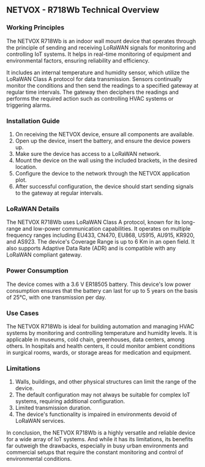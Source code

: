 ## NETVOX - R718Wb Technical Overview

### Working Principles
The NETVOX R718Wb is an indoor wall mount device that operates through the principle of sending and receiving LoRaWAN signals for monitoring and controlling IoT systems. It helps in real-time monitoring of equipment and environmental factors, ensuring reliability and efficiency.

It includes an internal temperature and humidity sensor, which utilize the LoRaWAN Class A protocol for data transmission. Sensors continually monitor the conditions and then send the readings to a specified gateway at regular time intervals. The gateway then deciphers the readings and performs the required action such as controlling HVAC systems or triggering alarms.

### Installation Guide
1. On receiving the NETVOX device, ensure all components are available.
2. Open up the device, insert the battery, and ensure the device powers up.
3. Make sure the device has access to a LoRaWAN network.
4. Mount the device on the wall using the included brackets, in the desired location.
5. Configure the device to the network through the NETVOX application plot.
6. After successful configuration, the device should start sending signals to the gateway at regular intervals.

### LoRaWAN Details
The NETVOX R718Wb uses LoRaWAN Class A protocol, known for its long-range and low-power communication capabilities. It operates on multiple frequency ranges including EU433, CN470, EU868, US915, AU915, KR920, and AS923. The device's Coverage Range is up to 6 Km in an open field. It also supports Adaptive Data Rate (ADR) and is compatible with any LoRaWAN compliant gateway.

### Power Consumption
The device comes with a 3.6 V ER18505 battery. This device's low power consumption ensures that the battery can last for up to 5 years on the basis of 25°C, with one transmission per day.

### Use Cases
The NETVOX R718Wb is ideal for building automation and managing HVAC systems by monitoring and controlling temperature and humidity levels. It is applicable in museums, cold chain, greenhouses, data centers, among others. In hospitals and health centers, it could monitor ambient conditions in surgical rooms, wards, or storage areas for medication and equipment.

### Limitations
1. Walls, buildings, and other physical structures can limit the range of the device.
2. The default configuration may not always be suitable for complex IoT systems, requiring additional configuration.
3. Limited transmission duration.
4. The device's functionality is impaired in environments devoid of LoRaWAN services.

In conclusion, the NETVOX R718Wb is a highly versatile and reliable device for a wide array of IoT systems. And while it has its limitations, its benefits far outweigh the drawbacks, especially in busy urban environments and commercial setups that require the constant monitoring and control of environmental conditions.